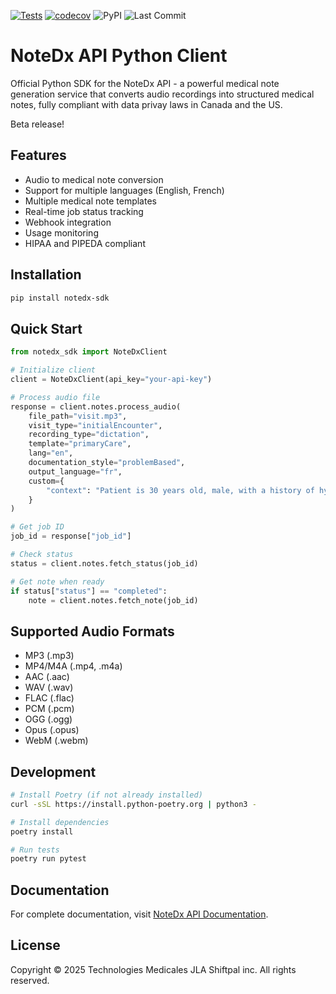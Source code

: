 [![Tests](https://github.com/martelman/NoteDx-API-Client/actions/workflows/test.yml/badge.svg)](https://github.com/martelman/NoteDx-API-Client/actions/workflows/test.yml)
[![codecov](https://codecov.io/gh/martelman/NoteDx-API-Client/graph/badge.svg?token=O64HJ8B0BF)](https://codecov.io/gh/martelman/NoteDx-API-Client)
![PyPI](https://img.shields.io/pypi/v/notedx-sdk)
![Last Commit](https://img.shields.io/github/last-commit/martelman/NoteDx-API-Client)


# NoteDx API Python Client

Official Python SDK for the NoteDx API - a powerful medical note generation service that converts audio recordings into structured medical notes, fully compliant with data privay laws in Canada and the US.

Beta release!

## Features

- Audio to medical note conversion
- Support for multiple languages (English, French)
- Multiple medical note templates
- Real-time job status tracking
- Webhook integration
- Usage monitoring
- HIPAA and PIPEDA compliant

## Installation

```bash
pip install notedx-sdk
```

## Quick Start

```python
from notedx_sdk import NoteDxClient

# Initialize client
client = NoteDxClient(api_key="your-api-key")

# Process audio file
response = client.notes.process_audio(
    file_path="visit.mp3",
    visit_type="initialEncounter",
    recording_type="dictation",
    template="primaryCare",
    lang="en",
    documentation_style="problemBased",
    output_language="fr",
    custom={
        "context": "Patient is 30 years old, male, with a history of hypertension and diabetes."
    }
)

# Get job ID
job_id = response["job_id"]

# Check status
status = client.notes.fetch_status(job_id)

# Get note when ready
if status["status"] == "completed":
    note = client.notes.fetch_note(job_id)
```

## Supported Audio Formats

- MP3 (.mp3)
- MP4/M4A (.mp4, .m4a)
- AAC (.aac)
- WAV (.wav)
- FLAC (.flac)
- PCM (.pcm)
- OGG (.ogg)
- Opus (.opus)
- WebM (.webm)

## Development

```bash
# Install Poetry (if not already installed)
curl -sSL https://install.python-poetry.org | python3 -

# Install dependencies
poetry install

# Run tests
poetry run pytest
```

## Documentation

For complete documentation, visit [NoteDx API Documentation](https://martelman.github.io/NoteDx-API-Client/).

## License

Copyright © 2025 Technologies Medicales JLA Shiftpal inc. All rights reserved.